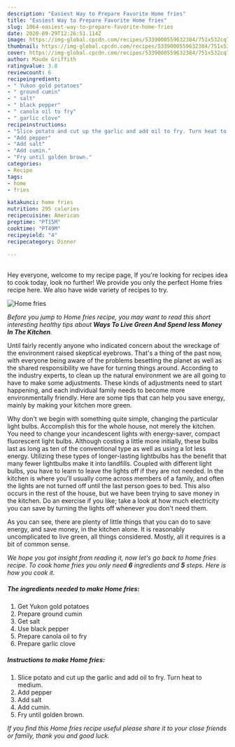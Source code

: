 ```yaml
---
description: "Easiest Way to Prepare Favorite Home fries"
title: "Easiest Way to Prepare Favorite Home fries"
slug: 1064-easiest-way-to-prepare-favorite-home-fries
date: 2020-09-29T12:26:51.114Z
image: https://img-global.cpcdn.com/recipes/5339000559632384/751x532cq70/home-fries-recipe-main-photo.jpg
thumbnail: https://img-global.cpcdn.com/recipes/5339000559632384/751x532cq70/home-fries-recipe-main-photo.jpg
cover: https://img-global.cpcdn.com/recipes/5339000559632384/751x532cq70/home-fries-recipe-main-photo.jpg
author: Maude Griffith
ratingvalue: 3.8
reviewcount: 6
recipeingredient:
- " Yukon gold potatoes"
- " ground cumin"
- " salt"
- " black pepper"
- " canola oil to fry"
- " garlic clove"
recipeinstructions:
- "Slice potato and cut up the garlic and add oil to fry. Turn heat to medium."
- "Add pepper"
- "Add salt"
- "Add cumin."
- "Fry until golden brown."
categories:
- Recipe
tags:
- home
- fries

katakunci: home fries 
nutrition: 295 calories
recipecuisine: American
preptime: "PT15M"
cooktime: "PT49M"
recipeyield: "4"
recipecategory: Dinner

---
```

<br>
Hey everyone, welcome to my recipe page, If you're looking for recipes idea to cook today, look no further! We provide you only the perfect Home fries recipe here. We also have wide variety of recipes to try.
<br>


![Home fries](https://img-global.cpcdn.com/recipes/5339000559632384/751x532cq70/home-fries-recipe-main-photo.jpg)

<i>Before you jump to Home fries recipe, you may want to read this short interesting healthy tips about 
<strong>Ways To Live Green And Spend less Money In The Kitchen</strong>.</i>
</br>

Until fairly recently anyone who indicated concern about the wreckage of the environment raised skeptical eyebrows. That's a thing of the past now, with everyone being aware of the problems besetting the planet as well as the shared responsibility we have for turning things around. According to the industry experts, to clean up the natural environment we are all going to have to make some adjustments. These kinds of adjustments need to start happening, and each individual family needs to become more environmentally friendly. Here are some tips that can help you save energy, mainly by making your kitchen more green.

Why don't we begin with something quite simple, changing the particular light bulbs. Accomplish this for the whole house, not merely the kitchen. You need to change your incandescent lights with energy-saver, compact fluorescent light bulbs. Although costing a little more initially, these bulbs last as long as ten of the conventional type as well as using a lot less energy. Utilizing these types of longer-lasting lightbulbs has the benefit that many fewer lightbulbs make it into landfills. Coupled with different light bulbs, you have to learn to leave the lights off if they are not needed. In the kitchen is where you'll usually come across members of a family, and often the lights are not turned off until the last person goes to bed. This also occurs in the rest of the house, but we have been trying to save money in the kitchen. Do an exercise if you like; take a look at how much electricity you can save by turning the lights off whenever you don't need them.

As you can see, there are plenty of little things that you can do to save energy, and save money, in the kitchen alone. It is reasonably uncomplicated to live green, all things considered. Mostly, all it requires is a bit of common sense.


<i>We hope you got insight from reading it, now let's go back to home fries recipe. To cook home fries you only need <strong>6</strong> ingredients and <strong>5</strong> steps. Here is how you cook it.
</i>

##### The ingredients needed to make Home fries:

1. Get  Yukon gold potatoes
1. Prepare  ground cumin
1. Get  salt
1. Use  black pepper
1. Prepare  canola oil to fry
1. Prepare  garlic clove


##### Instructions to make Home fries:

1. Slice potato and cut up the garlic and add oil to fry. Turn heat to medium.
1. Add pepper
1. Add salt
1. Add cumin.
1. Fry until golden brown.


<i>If you find this Home fries recipe useful please share it to your close friends or family, thank you and good luck.</i>
